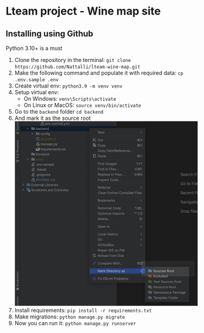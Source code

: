 # Lteam project - Wine map site

## Installing using Github

Python 3.10+ is a must


1. Clone the repository in the terminal:
`git clone https://github.com/Nattalli/lteam-wine-map.git`
2. Make the following command and populate it with required data:
`cp .env.sample .env`
3. Create virtual env:
`python3.9 -m venv venv`
4. Setup virtual env:
    * On Windows: `venv\Scripts\activate`
    * On Linux or MacOS: `source venv/bin/activate`
5. Go to the `backend` folder `cd backend`
6. And mark it as the source root 
![mark-as-source-root](Знімок%20екрана%202023-02-26%20о%2013.56.50.png)
7. Install requirements: `pip install -r requirements.txt`
8. Make migrations: `python manage.py migrate`  
9. Now you can run it: `python manage.py runserver`

